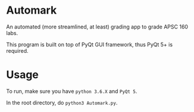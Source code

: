 # Automark

An automated (more streamlined, at least) grading app to grade APSC 160 labs.

This program is built on top of PyQt GUI framework, thus PyQt 5+ is required.

# Usage

To run, make sure you have `python 3.6.X` and `PyQt 5`.

In the root directory, do `python3 Automark.py`.
